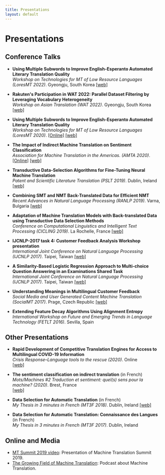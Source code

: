 ```yaml
---
title: Presentations
layout: default
---
```



# Presentations

## Conference Talks 

* **Using Multiple Subwords to Improve English-Esperanto Automated Literary Translation Quality** <br/>
*Workshop on Technologies for MT of Low Resource Languages (LoresMT 2022)*. Gyeongju, South Korea [[web]](https://sites.google.com/view/loresmt/)

* **Rakuten's Participation in WAT 2022:  Parallel Dataset Filtering by Leveraging Vocabulary Heterogeneity** <br/>
*Workshop on Asian Translation (WAT 2022)*. Gyeongju, South Korea [[web]](https://lotus.kuee.kyoto-u.ac.jp/WAT/WAT2022/index.html)

* **Using Multiple Subwords to Improve English-Esperanto Automated Literary Translation Quality** <br/>
*Workshop on Technologies for MT of Low Resource Languages (LoresMT 2020)*. [[Online]](https://www.youtube.com/watch?v=QzIGJ08pTiI) [[web]](https://sites.google.com/view/loresmt/previous-workshops/loresmt-2020)

* **The Impact of Indirect Machine Translation on Sentiment Classification** <br/>
*Association for Machine Translation in the Americas. (AMTA 2020)*. [[Online]](https://www.youtube.com/watch?v=uzzG63b8Lkw) [[web]](https://amtaweb.org/)

* **Transductive Data-Selection Algorithms for Fine-Tuning Neural Machine Translation** <br/>
*Patent and Scientific Literature Translation (PSLT 2019)*. Dublin, Ireland [[web]](http://aamtjapio.com/pslt2019/)

* **Combining SMT and NMT Back-Translated Data for Efficient NMT** <br/>
*Recent Advances in Natural Language Processing (RANLP 2019)*. Varna, Bulgaria [[web]](http://ranlp.org/archive/ranlp2019/start.php)

* **Adaptation of Machine Translation Models with Back-translated Data using Transductive Data Selection Methods** <br/>
*Conference on Computational Linguistics and Intelligent Text Processing (CICLING 2019)*. La Rochelle, France [[web]](https://www.cicling.org/2019/)

* **IJCNLP-2017 task 4: Customer Feedback Analysis Workshop presentation** <br/>
*International Joint Conference on Natural Language Processing (IJCNLP 2017)*. Taipei, Taiwan [[web]](https://sites.google.com/view/customer-feedback-analysis)
  
* **A Similarity-Based Logistic Regression Approach to Multi-choice Question Answering in an Examinations Shared Task** <br/>
*International Joint Conference on Natural Language Processing (IJCNLP 2017)*. Taipei, Taiwan [[web]](http://www.nlpr.ia.ac.cn/cip/ijcnlp/Multi-choice_Question_Answering_in_Exams.html)

* **Understanding Meanings in Multilingual Customer Feedback** <br/>
*Social Media and User Generated Content Machine Translation (SocialMT 2017)*. Prage, Czech Republic [[web]](https://sites.google.com/view/socialmt/)
  

* **Extending Feature Decay Algorithms Using Alignment Entropy** <br/>
*International Workshop on Future and Emerging Trends in Language Technology (FETLT 2016)*. Sevilla, Spain


## Other Presentations



* **Rapid Development of Competitive Translation Engines for Access to Multilingual COVID-19 Information**<br/>
*Crisis Response–Language tools to the rescue (2020)*. Online <br/>
[[web]](https://joinup.ec.europa.eu/collection/innovative-public-services/event/crisis-response-language-tools-rescue)


* **The sentiment classification on indirect translation** (in French)<br/>
*Mots/Machines \#2 Traduction et sentiment: quel(s) sens pour la machine? (2020)*. Brest, France <br/>
[[web]](https://www.univ-brest.fr/digitalAssets/86/86390_Programme-A5.pdf)

* **Data Selection for Automatic Translation** (in French)<br/>
*My Thesis in 3 minutes in French (MT3F 2018)*. Dublin, Ireland [[web]](https://www.youtube.com/watch?v=JrrHz0MpEF8)

* **Data Selection for Automatic Translation: Connaissance des Langues** (in French)<br/>
*My Thesis in 3 minutes in French (MT3F 2017)*. Dublin, Ireland

## Online and Media

* [MT Summit 2019 video](https://www.youtube.com/watch?v=1fOAHGbSPvg): Presentation of Machine Translation Summit 2019.
* [The Growing Field of Machine Translation](https://soundcloud.com/theadaptcentre/alberto-poncelas): Podcast about Machine Translation.


